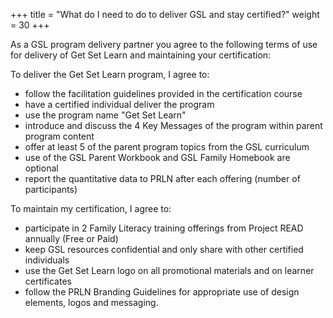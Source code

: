 +++
title = "What do I need to do to deliver GSL and stay certified?"
weight = 30
+++

As a GSL program delivery partner you agree to the following terms of use for delivery of Get Set Learn and maintaining your certification:

To deliver the Get Set Learn program, I agree to:  
- follow the facilitation guidelines provided in the certification course   
- have a certified individual deliver the program  
- use the program name "Get Set Learn"  
- introduce and discuss the 4 Key Messages of the program within parent program content  
- offer at least 5 of the parent program topics from the GSL curriculum  
- use of the GSL Parent Workbook and GSL Family Homebook are optional  
- report the quantitative data to PRLN after each offering (number of participants)

To maintain my certification, I agree to:  
- participate in 2 Family Literacy training offerings from Project READ annually (Free or Paid)  
- keep GSL resources confidential and only share with other certified individuals  
- use the Get Set Learn logo on all promotional materials and on learner certificates  
- follow the PRLN Branding Guidelines for appropriate use of design elements, logos and messaging.
